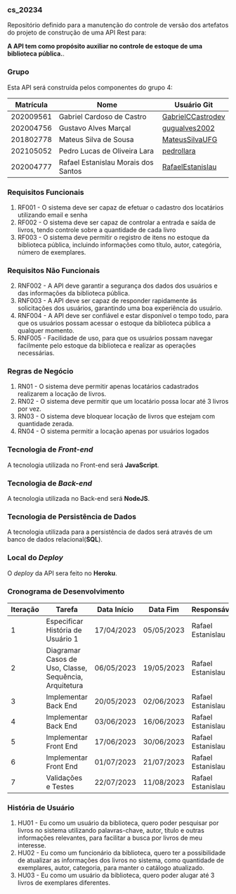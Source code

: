 ### cs_20234
Repositório definido para a manutenção do controle de versão dos artefatos do projeto de construção de uma API Rest para:

**A API tem como propósito auxiliar no controle de estoque de uma biblioteca pública.**.

### Grupo
Esta API será construída pelos componentes do grupo 4:

|Matrícula|Nome|Usuário Git|
|---|---|---|
|202009561|Gabriel Cardoso de Castro|[GabrielCCastrodev](https://github.com/GabrielCCastrodev)|
|202004756|Gustavo Alves Marçal|[gugualves2002](https://github.com/gugualves2002)|
|201802778|Mateus Silva de Sousa|[MateusSilvaUFG](https://github.com/MateusSilvaUFG)|
|202105052|Pedro Lucas de Oliveira Lara|[pedrollara](https://github.com/pedrollara)|
|202004777|Rafael Estanislau Morais dos Santos|[RafaelEstanislau](https://github.com/RafaelEstanislau)|

### Requisitos Funcionais
1. RF001 - O sistema deve ser capaz de efetuar o cadastro dos locatários utilizando email e senha
2. RF002 - O sistema deve ser capaz de controlar a entrada e saída de livros, tendo controle sobre a quantidade de cada livro
3. RF003 - O sistema deve permitir o registro de itens no estoque da biblioteca pública, incluindo informações como título, autor, categória, número de exemplares.


### Requisitos Não Funcionais
2. RNF002 - A API deve garantir a segurança dos dados dos usuários e das informações da biblioteca pública. 
3. RNF003 - A API deve ser capaz de responder rapidamente ás solicitações dos usuários, garantindo uma boa experiência do usuário.
4. RNF004 - A API deve ser confiável e estar disponível o tempo todo, para que os usuários possam acessar o estoque da biblioteca pública a qualquer momento.
5. RNF005 - Facilidade de uso, para que os usuários possam navegar facilmente pelo estoque da biblioteca e realizar as operações necessárias.

### Regras de Negócio
1. RN01 - O sistema deve permitir apenas locatários cadastrados realizarem a locação de livros.
2. RN02 - O sistema deve permitir que um locatário possa locar até 3 livros por vez.
3. RN03 - O sistema deve bloquear locação de livros que estejam com quantidade zerada.
4. RN04 - O sistema permitir a locação apenas por usuários logados

### Tecnologia de _Front-end_
A tecnologia utilizada no Front-end será **JavaScript**.

### Tecnologia de _Back-end_
A tecnologia utilizada no Back-end será **NodeJS**.

### Tecnologia de Persistência de Dados
A tecnologia utilizada para a persistência de dados será através de um banco de dados relacional(**SQL**).

### Local do _Deploy_
O _deploy_ da API sera feito no **Heroku**.

### Cronograma de Desenvolvimento

|Iteração|Tarefa|Data Início|Data Fim|Responsável|Situação|
|---|---|---|---|---|---|
|1|Especificar História de Usuário 1|17/04/2023|05/05/2023|Rafael Estanislau|Programada|
|2|Diagramar Casos de Uso, Classe, Sequência, Arquitetura|06/05/2023|19/05/2023|Rafael Estanislau|Programada|
|3|Implementar Back End|20/05/2023|02/06/2023|Rafael Estanislau|Programada|
|4|Implementar Back End|03/06/2023|16/06/2023|Rafael Estanislau|Programada|
|5|Implementar Front End|17/06/2023|30/06/2023|Rafael Estanislau|Programada|
|6|Implementar Front End|01/07/2023|21/07/2023|Rafael Estanislau|Programada|
|7|Validações e Testes|22/07/2023|11/08/2023|Rafael Estanislau|Programada|

### História de Usuário

1. HU01 - Eu como um usuário da biblioteca, quero poder pesquisar por livros no sistema utilizando palavras-chave, autor, título e outras informações relevantes, para facilitar a busca por livros de meu interesse.
2. HU02 - Eu como um funcionário da biblioteca, quero ter a possibilidade de atualizar as informações dos livros no sistema, como quantidade de exemplares, autor, categoria, para manter o catálogo atualizado.
3. HU03 - Eu como um usuário da biblioteca, quero poder alugar até 3 livros de exemplares diferentes.
